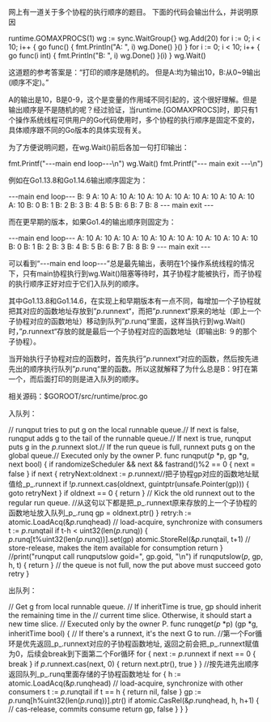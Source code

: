 网上有一道关于多个协程的执行顺序的题目。 下面的代码会输出什么，并说明原因



runtime.GOMAXPROCS(1)
	wg := sync.WaitGroup{}
	wg.Add(20)
	for i := 0; i < 10; i++ {
		go func() {
			fmt.Println("A: ", i)
			wg.Done()
		}()
	}
	for i := 0; i < 10; i++ {
		go func(i int) {
			fmt.Println("B: ", i)
			wg.Done()
		}(i)
	}
	wg.Wait()




这道题的参考答案是：“打印的顺序是随机的。 但是A:均为输出10，B:从0~9输出(顺序不定)。”

A的输出是10，B是0-9，这个是变量的作用域不同引起的，这个很好理解。但是输出顺序是不是随机的呢？经过验证，当runtime.[GOMAXPROCS]时，即只有1个操作系统线程可供用户的Go代码使用时，多个协程的执行顺序是固定不变的，具体顺序跟不同的Go版本的具体实现有关。



为了方便说明问题，在wg.Wait()前后各加一句打印输出：



fmt.Printf("---main end loop---\n") 
wg.Wait() 
fmt.Printf("---  main exit  ---\n")




例如在Go1.13.8和Go1.14.6输出顺序固定为：



---main end loop---
B:  9
A:  10
A:  10
A:  10
A:  10
A:  10
A:  10
A:  10
A:  10
A:  10
A:  10
B:  0
B:  1
B:  2
B:  3
B:  4
B:  5
B:  6
B:  7
B:  8
---  main exit  ---




而在更早期的版本，如果Go1.4的输出顺序则固定为：



---main end loop---
A:  10
A:  10
A:  10
A:  10
A:  10
A:  10
A:  10
A:  10
A:  10
A:  10
B:  0
B:  1
B:  2
B:  3
B:  4
B:  5
B:  6
B:  7
B:  8
B:  9
---  main exit  ---




可以看到“---main end loop---”总是最先输出，表明在1个操作系统线程的情况下，只有main协程执行到wg.Wait()阻塞等待时，其子协程才能被执行，而子协程的执行顺序正好对应于它们入队列的顺序。

其中Go1.13.8和Go1.14.6，在实现上和早期版本有一点不同，每增加一个子协程就把其对应的函数地址存放到”_p_.runnext“，而把”_p_.runnext“原来的地址（即上一个子协程对应的函数地址）移动到队列”_p_.runq“里面，这样当执行到wg.Wait()时，”_p_.runnext“存放的就是最后一个子协程对应的函数地址（即输出B: ９的那个子协程）。

当开始执行子协程对应的函数时，首先执行”_p_.runnext“对应的函数，然后按先进先出的顺序执行队列”_p_.runq“里的函数。所以这就解释了为什么总是B：9打在第一个，而后面打印的则是进入队列的顺序。



相关源码：$GOROOT/src/runtime/proc.go

入队列：

// runqput tries to put g on the local runnable queue.// If next is false, runqput adds g to the tail of the runnable queue.// If next is true, runqput puts g in the _p_.runnext slot.// If the run queue is full, runnext puts g on the global queue.// Executed only by the owner P.
func runqput(_p_ *p, gp *g, next bool) { 
       if randomizeScheduler && next && fastrand()%2 == 0 { 
               next = false 
       }
       if next {
          retryNext:oldnext := _p_.runnext//把子协程gp对应的函数地址赋值给_p_.runnext
          if !_p_.runnext.cas(oldnext, guintptr(unsafe.Pointer(gp))) { 
                goto retryNext
          }
          if oldnext == 0 {
                return
          }
         // Kick the old runnext out to the regular run queue. 
         //从这句以下都是把_p_.runnext原来存放的上一个子协程的函数地址放入队列_p_.runq
          gp = oldnext.ptr()
        } 
        retry:h := atomic.LoadAcq(&_p_.runqhead) // load-acquire, synchronize with consumers
        t := _p_.runqtail
        if t-h < uint32(len(_p_.runq)) {
                _p_.runq[t%uint32(len(_p_.runq))].set(gp) 
               atomic.StoreRel(&_p_.runqtail, t+1) // store-release, makes the item available for consumption 
               return
        }
        //print("runqput call runqputslow goid=", gp.goid, "\n")
        if runqputslow(_p_, gp, h, t) {
                return
        }
        // the queue is not full, now the put above must succeed
        goto retry
}




出队列：

// Get g from local runnable queue.
// If inheritTime is true, gp should inherit the remaining time in the
// current time slice. Otherwise, it should start a new time slice.
// Executed only by the owner P.
func runqget(_p_ *p) (gp *g, inheritTime bool) {
        // If there's a runnext, it's the next G to run.
        //第一个For循环是优先返回_p_.runnext对应的子协程函数地址, 返回之前会把_p_.runnext赋值为0，后续会break到下面第二个For循环
        for {
                next := _p_.runnext
                if next == 0 {
                        break
                }
                 if _p_.runnext.cas(next, 0) {
                        return next.ptr(), true
                }
        }
        //按先进先出顺序返回队列_p_.runq里面存储的子协程函数地址
        for {
                h := atomic.LoadAcq(&_p_.runqhead) // load-acquire, synchronize with other consumers
                t := _p_.runqtail
                if t == h {
                        return nil, false
                }
                gp := _p_.runq[h%uint32(len(_p_.runq))].ptr()
                if atomic.CasRel(&_p_.runqhead, h, h+1) { // cas-release, commits consume
                        return gp, false
                }
        }
}